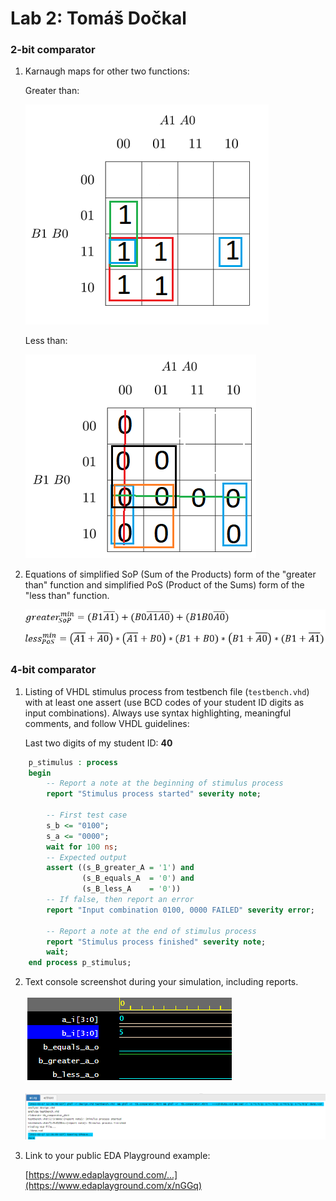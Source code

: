# Lab 2: Tomáš Dočkal

### 2-bit comparator

1. Karnaugh maps for other two functions:

   Greater than:

   ![K-maps](images/k_map_Bgreater.png)

   Less than:

   ![K-maps](images/k_map_Blesser.png)

2. Equations of simplified SoP (Sum of the Products) form of the "greater than" function and simplified PoS (Product of the Sums) form of the "less than" function.

   ![Logic functions](images/equations.png)


### 4-bit comparator

1. Listing of VHDL stimulus process from testbench file (`testbench.vhd`) with at least one assert (use BCD codes of your student ID digits as input combinations). Always use syntax highlighting, meaningful comments, and follow VHDL guidelines:

   Last two digits of my student ID: **40**

```vhdl
    p_stimulus : process
    begin
        -- Report a note at the beginning of stimulus process
        report "Stimulus process started" severity note;

        -- First test case
        s_b <= "0100";
        s_a <= "0000";
        wait for 100 ns;
        -- Expected output
        assert ((s_B_greater_A = '1') and
                (s_B_equals_A  = '0') and
                (s_B_less_A    = '0'))
        -- If false, then report an error
        report "Input combination 0100, 0000 FAILED" severity error;

        -- Report a note at the end of stimulus process
        report "Stimulus process finished" severity note;
        wait;
    end process p_stimulus;
```

2. Text console screenshot during your simulation, including reports.

   ![your figure](images/myfigure.png)
   
    ![your figure](images/EDULog.png)

3. Link to your public EDA Playground example:

   [https://www.edaplayground.com/...](https://www.edaplayground.com/x/nGGq)
